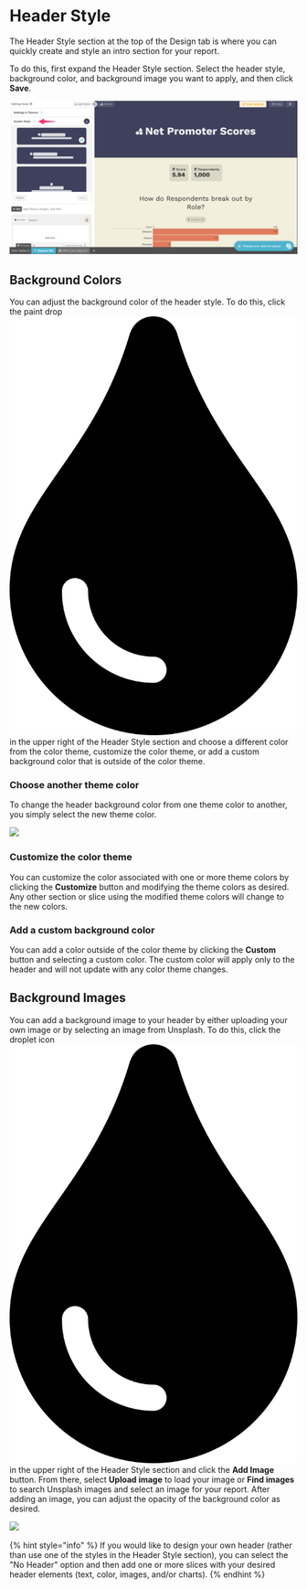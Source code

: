 # Header Style

The Header Style section at the top of the Design tab is where you can quickly create and style an intro section for your report.&#x20;

To do this, first expand the  Header Style section. Select the header style, background color, and background image you want to apply, and then click **Save**.&#x20;

![The Header Style section, expanded](<../../.gitbook/assets/image (345).png>)

## Background Colors

You can adjust the background color of the header style. To do this, click the paint drop <img src="../../.gitbook/assets/tint-solid (1).svg" alt="" data-size="line"> in the upper right of the Header Style section and choose a different color from the color theme, customize the color theme, or add a custom background color that is outside of the color theme.&#x20;

### Choose another theme color

To change the header background color from one theme color to another, you simply select the new theme color.&#x20;

![](../../.gitbook/assets/Screen\_Recording\_2021-12-06\_at\_1.04.08\_PM.gif)

### Customize the color theme

You can customize the color associated with one or more theme colors by clicking the **Customize** button and modifying the theme colors as desired. Any other section or slice using the modified theme colors will change to the new colors.

### Add a custom background color

You can add a color outside of the color theme by clicking the **Custom** button and selecting a custom color. The custom color will apply only to the header and will not update with any color theme changes.&#x20;

## Background Images

You can add a background image to your header by either uploading your own image or by selecting an image from Unsplash. To do this, click the droplet icon <img src="../../.gitbook/assets/tint-solid (1).svg" alt="" data-size="line"> in the upper right of the Header Style section and click the **Add Image** button. From there, select **Upload image** to load your image or **Find images** to search Unsplash images and select an image for your report. After adding an image, you can adjust the opacity of the background color as desired.&#x20;

![](../../.gitbook/assets/Screen\_Recording\_2021-12-06\_at\_1.50.49\_PM.gif)

{% hint style="info" %}
If you would like to design your own header (rather than use one of the styles in the Header Style section), you can select the "No Header" option and then add one or more slices with your desired header elements (text, color, images, and/or charts).
{% endhint %}
